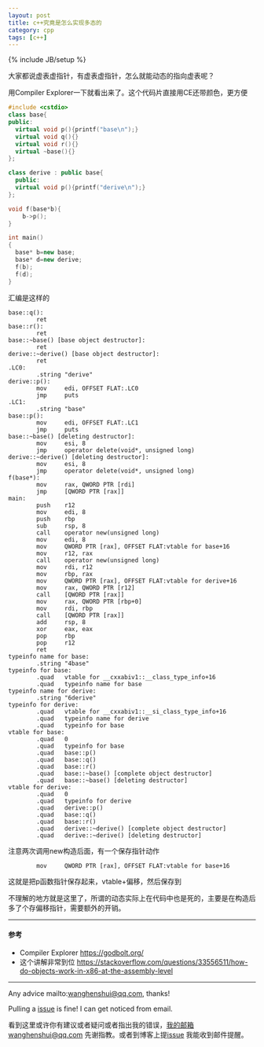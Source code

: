 ```yaml
---
layout: post
title: c++究竟是怎么实现多态的
category: cpp
tags: [c++]
---
```


{% include JB/setup %}

大家都说虚表虚指针，有虚表虚指针，怎么就能动态的指向虚表呢？

用Compiler Explorer一下就看出来了。这个代码片直接用CE还带颜色，更方便

```c++
#include <cstdio>
class base{
public:
  virtual void p(){printf("base\n");}
  virtual void q(){}
  virtual void r(){}
  virtual ~base(){}
};

class derive : public base{
  public:
  virtual void p(){printf("derive\n");}
};

void f(base*b){
	b->p();
}

int main()
{
  base* b=new base;
  base* d=new derive;
  f(b);
  f(d);
}
```

汇编是这样的

```assembly
base::q():
        ret
base::r():
        ret
base::~base() [base object destructor]:
        ret
derive::~derive() [base object destructor]:
        ret
.LC0:
        .string "derive"
derive::p():
        mov     edi, OFFSET FLAT:.LC0
        jmp     puts
.LC1:
        .string "base"
base::p():
        mov     edi, OFFSET FLAT:.LC1
        jmp     puts
base::~base() [deleting destructor]:
        mov     esi, 8
        jmp     operator delete(void*, unsigned long)
derive::~derive() [deleting destructor]:
        mov     esi, 8
        jmp     operator delete(void*, unsigned long)
f(base*):
        mov     rax, QWORD PTR [rdi]
        jmp     [QWORD PTR [rax]]
main:
        push    r12
        mov     edi, 8
        push    rbp
        sub     rsp, 8
        call    operator new(unsigned long)
        mov     edi, 8
        mov     QWORD PTR [rax], OFFSET FLAT:vtable for base+16
        mov     r12, rax
        call    operator new(unsigned long)
        mov     rdi, r12
        mov     rbp, rax
        mov     QWORD PTR [rax], OFFSET FLAT:vtable for derive+16
        mov     rax, QWORD PTR [r12]
        call    [QWORD PTR [rax]]
        mov     rax, QWORD PTR [rbp+0]
        mov     rdi, rbp
        call    [QWORD PTR [rax]]
        add     rsp, 8
        xor     eax, eax
        pop     rbp
        pop     r12
        ret
typeinfo name for base:
        .string "4base"
typeinfo for base:
        .quad   vtable for __cxxabiv1::__class_type_info+16
        .quad   typeinfo name for base
typeinfo name for derive:
        .string "6derive"
typeinfo for derive:
        .quad   vtable for __cxxabiv1::__si_class_type_info+16
        .quad   typeinfo name for derive
        .quad   typeinfo for base
vtable for base:
        .quad   0
        .quad   typeinfo for base
        .quad   base::p()
        .quad   base::q()
        .quad   base::r()
        .quad   base::~base() [complete object destructor]
        .quad   base::~base() [deleting destructor]
vtable for derive:
        .quad   0
        .quad   typeinfo for derive
        .quad   derive::p()
        .quad   base::q()
        .quad   base::r()
        .quad   derive::~derive() [complete object destructor]
        .quad   derive::~derive() [deleting destructor]
```



 注意两次调用new构造后面，有一个保存指针动作 

```assembly
        mov     QWORD PTR [rax], OFFSET FLAT:vtable for base+16
```

这就是把p函数指针保存起来，vtable+偏移，然后保存到

不理解的地方就是这里了，所谓的动态实际上在代码中也是死的，主要是在构造后多了个存偏移指针，需要额外的开销。

----

#### 参考

- Compiler Explorer https://godbolt.org/
- 这个讲解非常到位 <https://stackoverflow.com/questions/33556511/how-do-objects-work-in-x86-at-the-assembly-level>

---

Any advice mailto:wanghenshui@qq.com, thanks! 

Pulling a [issue](https://github.com/wanghenshui/wanghenshui.github.io/issues/new) is fine! I can get noticed from email.

看到这里或许你有建议或者疑问或者指出我的错误，我的邮箱wanghenshui@qq.com 先谢指教。或者到博客上提[issue](https://github.com/wanghenshui/wanghenshui.github.io/issues/new) 我能收到邮件提醒。